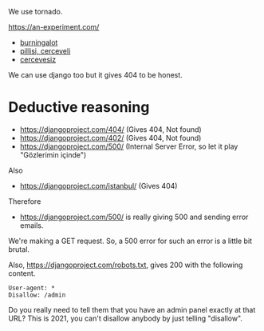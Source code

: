 We use tornado.

<https://an-experiment.com/>

- [burningalot](https://static.djangoproject.com/img/fundraising-heart.cd6bb84ffd33.svg)
- [pillisi, cerceveli](https://github.com/djangoist/djangoist.org/blob/master/burning.svg)
- [cercevesiz](https://raw.githubusercontent.com/djangoist/djangoist.org/master/burning.svg)

We can use django too but it gives 404 to be honest.

# Deductive reasoning

 - https://djangoproject.com/404/ (Gives 404, Not found)
 - https://djangoproject.com/402/ (Gives 404, Not found)
 - https://djangoproject.com/500/ (Internal Server Error, so let it play "Gözlerimin içinde")

Also
 - https://djangoproject.com/istanbul/ (Gives 404)

Therefore
 - https://djangoproject.com/500/ is really giving 500 and sending error emails.

We're making a GET request. So, a 500 error for such an error is a little bit brutal.

Also, https://djangoproject.com/robots.txt, gives 200 with the following content.

    User-agent: *
    Disallow: /admin
    
Do you really need to tell them that you have an admin panel exactly at that URL?
This is 2021, you can't disallow anybody by just telling "disallow".
